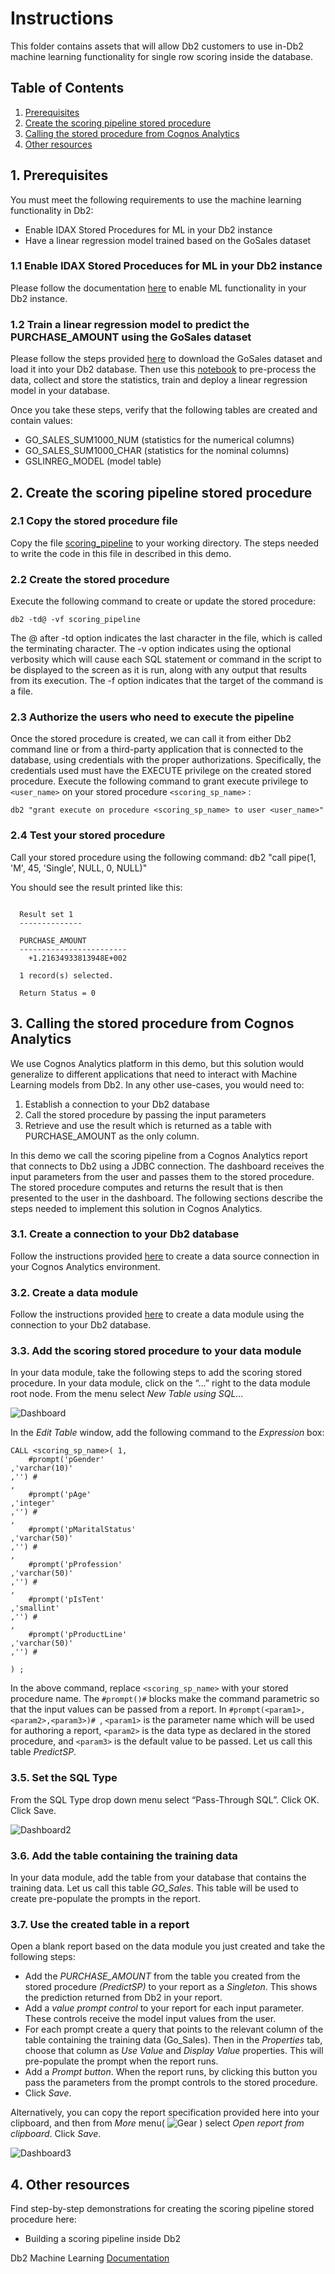 # Instructions

This folder contains assets that will allow Db2 customers to use in-Db2 machine learning functionality for single row scoring inside the database.

## Table of Contents
1. [Prerequisites](#Prerequisites)
2. [Create the scoring pipeline stored procedure](#CreateSP)
3. [Calling the stored procedure from Cognos Analytics](#Cognos)
4. [Other resources](#Resources)

## 1. Prerequisites <a name="Prerequisites"></a>

You must meet the following requirements to use the machine learning functionality in Db2:
- Enable IDAX Stored Procedures for ML in your Db2 instance
- Have a linear regression model trained based on the GoSales dataset

### 1.1 Enable IDAX Stored Proceduces for ML in your Db2 instance
Please follow the documentation [here](https://www.ibm.com/support/knowledgecenter/SSEPGG_11.5.0/com.ibm.db2.luw.ml.doc/doc/ml_prereqs.html) to enable ML functionality in your Db2 instance.

### 1.2 Train a linear regression model to predict the PURCHASE_AMOUNT using the GoSales dataset

Please follow the steps provided [here](../Building%20ML%20Models%20with%20Db2/README.md) to download the GoSales dataset and load it into your Db2 database. Then use this [notebook](../Building%20ML%20Models%20with%20Db2/Notebooks/Regression_Demo.ipynb) to pre-process the data, collect and store the statistics, train and deploy a linear regression model in your database.

Once you take these steps, verify that the following tables are created and contain values:
- GO_SALES_SUM1000_NUM (statistics for the numerical columns)
- GO_SALES_SUM1000_CHAR (statistics for the nominal columns)
- GSLINREG_MODEL (model table)

## 2. Create the scoring pipeline stored procedure <a name="CreateSP"></a>
### 2.1 Copy the stored procedure file

Copy the file [scoring_pipeline](scoring_pipeline) to your working directory. The steps needed to write the code in this file in described in this demo.

### 2.2 Create the stored procedure
Execute the following command to create or update the stored procedure:

```
db2 -td@ -vf scoring_pipeline
```

The @ after -td option indicates the last character in the file, which is called the terminating character. The -v option indicates using the optional verbosity which will cause each SQL statement or command in the script to be displayed to the screen as it is run, along with any output that results from its execution. The -f option indicates that the target of the command is a file.

### 2.3 Authorize the users who need to execute the pipeline 
Once the stored procedure is created, we can call it from either Db2 command line or from a third-party application that is connected to the database, using credentials with the proper authorizations. Specifically, the credentials used must have the EXECUTE privilege on the created stored procedure. Execute the following command to grant execute privilege to `<user_name>` on your stored procedure `<scoring_sp_name>` :

```
db2 "grant execute on procedure <scoring_sp_name> to user <user_name>"
```

### 2.4 Test your stored procedure
Call your stored procedure using the following command:
db2 "call pipe(1, 'M', 45, 'Single', NULL, 0, NULL)"

You should see the result printed like this:

```

  Result set 1
  --------------

  PURCHASE_AMOUNT
  ------------------------
    +1.21634933813948E+002

  1 record(s) selected.

  Return Status = 0

```

## 3. Calling the stored procedure from Cognos Analytics <a name="Cognos"></a>

We use Cognos Analytics platform in this demo, but this solution would generalize to different applications that need to interact with Machine Learning models from Db2. In any other use-cases, you would need to: 
1)	Establish a connection to your Db2 database
2)	Call the stored procedure by passing the input parameters
3)	Retrieve and use the result which is returned as a table with PURCHASE_AMOUNT as the only column.

In this demo we call the scoring pipeline from a Cognos Analytics report that connects to Db2 using a JDBC connection. The dashboard receives the input parameters from the user and passes them to the stored procedure. The stored procedure computes and returns the result that is then presented to the user in the dashboard. The following sections describe the steps needed to implement this solution in Cognos Analytics.

### 3.1. Create a connection to your Db2 database
Follow the instructions provided [here](https://www.ibm.com/support/knowledgecenter/SSEP7J_11.1.0/com.ibm.swg.ba.cognos.ug_cra.doc/c_db2_ds.html#DB2_ds) to create a data source connection in your Cognos Analytics environment.

### 3.2. Create a data module
Follow the instructions provided [here](https://www.ibm.com/support/knowledgecenter/SSEP7J_11.0.0/com.ibm.swg.ba.cognos.ca_mdlg.doc/t_ca_mldg_src_dataserver.html) to create a data module using the connection to your Db2 database.

### 3.3. Add the scoring stored procedure to your data module
In your data module, take the following steps to add the scoring stored procedure. In your data module, click on the “…” right to the data module root node. From the menu select *New Table using SQL…* 

![Dashboard](Dashboard.png)

In the *Edit Table* window, add the following command to the *Expression* box:

```
CALL <scoring_sp_name>( 1,
    #prompt('pGender'
,'varchar(10)'
,'') #
,
    #prompt('pAge'
,'integer'
,'') #
,
    #prompt('pMaritalStatus'
,'varchar(50)'
,'') #
,
    #prompt('pProfession'
,'varchar(50)'
,'') #
,
    #prompt('pIsTent'
,'smallint'
,'') #
,
    #prompt('pProductLine'
,'varchar(50)'
,'') #

) ;
```

In the above command, replace `<scoring_sp_name>` with your stored procedure name.
The `#prompt()#` blocks make the command parametric so that the input values can be passed from a report. 
In `#prompt(<param1>,<param2>,<param3>)# `, `<param1>` is the parameter name which will be used for authoring a report,  `<param2>` is the data type as declared in the stored procedure, and `<param3>` is the default value to be passed. Let us call this table *PredictSP*.

### 3.5. Set the SQL Type
From the SQL Type drop down menu select “Pass-Through SQL”. Click OK. Click Save.

![Dashboard2](Dashboard2.png)

### 3.6. Add the table containing the training data
In your data module, add the table from your database that contains the training data. Let us call this table *GO_Sales*. This table will be used to create pre-populate the prompts in the report.

### 3.7. Use the created table in a report
Open a blank report based on the data module you just created and take the following steps:
- Add the *PURCHASE_AMOUNT* from the table you created from the stored procedure *(PredictSP)* to your report as a *Singleton*. This shows the prediction returned from Db2 in your report.
- Add a *value prompt control* to your report for each input parameter. These controls receive the model input values from the user.
- For each prompt create a query that points to the relevant column of the table containing the training data (Go_Sales). Then in the *Properties* tab, choose that column as *Use Value* and *Display Value* properties. This will pre-populate the prompt when the report runs.
- Add a *Prompt button*. When the report runs, by clicking this button you pass the parameters from the prompt controls to the stored procedure.
- Click *Save*.

Alternatively, you can copy the report specification provided here into your clipboard, and then from *More* menu( ![Gear](Gear.png) ) select *Open report from clipboard*. Click *Save*.

![Dashboard3](Dashboard3.png)

## 4. Other resources <a name="Resources"></a>
Find step-by-step demonstrations for creating the scoring pipeline stored procedure here:
- Building a scoring pipeline inside Db2

Db2 Machine Learning [Documentation](https://www.ibm.com/support/knowledgecenter/SSEPGG_11.5.0/com.ibm.db2.luw.ml.doc/doc/ml_prereqs.html)
